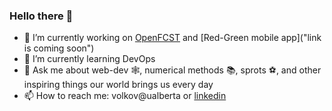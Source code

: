 ### Hello there :dizzy:

- 🔭 I’m currently working on [OpenFCST](https://github.com/OpenFCST/OpenFCSTv03) and [Red-Green mobile app]("link is coming soon")
- 🌱 I’m currently learning DevOps
- 💬 Ask me about web-dev :spider_web:, numerical methods :books:, sprots :soccer:, and other inspiring things our world brings us every day
- 📫 How to reach me: volkov@ualberta or [linkedin](https://www.linkedin.com/in/andreyxdd/ "andreyxdd")
